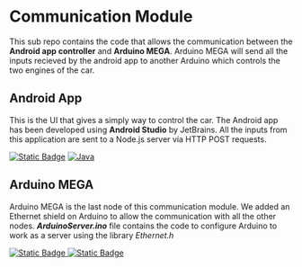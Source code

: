 # Communication Module

This sub repo contains the code that allows the communication between the **Android app controller** and **Arduino MEGA**. Arduino MEGA will send all the inputs recieved by the android app to another Arduino which controls the two engines of the car.


## Android App
This is the UI that gives a simply way to control the car. The Android app has been developed using **Android Studio** by JetBrains. All the inputs from this application are sent to a Node.js server via HTTP POST requests.   

[![Static Badge](https://img.shields.io/badge/Android%20Studio-%233DDC84?style=for-the-badge&logo=androidstudio&logoColor=white)](#)
[![Java](https://img.shields.io/badge/java-%23ED8B00.svg?style=for-the-badge&logo=openjdk&logoColor=white)](#)

## Arduino MEGA
Arduino MEGA is the last node of this communication module. We added an Ethernet shield on Arduino to allow the communication with all the other nodes.  ***ArduinoServer.ino*** file contains the code to configure Arduino to work as a server using the library *Ethernet.h*
<p>

[![Static Badge](https://img.shields.io/badge/Arduino-%2300878F?style=for-the-badge&logo=arduino)](#)[
![Static Badge](https://img.shields.io/badge/C%2B%2B-%2300599C?style=for-the-badge&logo=cplusplus)](#)
</p>
